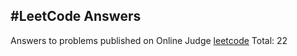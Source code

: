 #LeetCode Answers
-----
Answers to problems published on Online Judge [leetcode](https://oj.leetcode.com)
Total: 22
